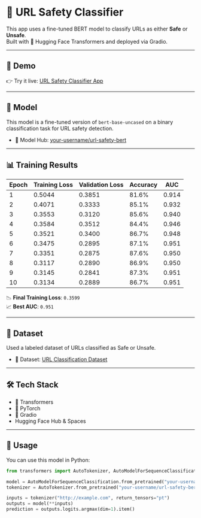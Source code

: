 # 🔐 URL Safety Classifier

This app uses a fine-tuned BERT model to classify URLs as either **Safe** or **Unsafe**.  
Built with 🤗 Hugging Face Transformers and deployed via Gradio.

---

## 🚀 Demo

👉 Try it live: [URL Safety Classifier App](https://huggingface.co/spaces/remomo/URLClassifier)

---

## 🧠 Model

This model is a fine-tuned version of `bert-base-uncased` on a binary classification task for URL safety detection.

- 🤗 Model Hub: [your-username/url-safety-bert](https://huggingface.co/remomo/URLClassifier)

---

## 📊 Training Results

| Epoch | Training Loss | Validation Loss | Accuracy | AUC    |
|-------|---------------|------------------|----------|--------|
| 1     | 0.5044        | 0.3851           | 81.6%    | 0.914  |
| 2     | 0.4071        | 0.3333           | 85.1%    | 0.932  |
| 3     | 0.3553        | 0.3120           | 85.6%    | 0.940  |
| 4     | 0.3584        | 0.3512           | 84.4%    | 0.946  |
| 5     | 0.3521        | 0.3400           | 86.7%    | 0.948  |
| 6     | 0.3475        | 0.2895           | 87.1%    | 0.951  |
| 7     | 0.3351        | 0.2875           | 87.6%    | 0.950  |
| 8     | 0.3117        | 0.2890           | 86.9%    | 0.950  |
| 9     | 0.3145        | 0.2841           | 87.3%    | 0.951  |
| 10    | 0.3134        | 0.2889           | 86.7%    | 0.951  |

📉 **Final Training Loss**: `0.3599`  
📈 **Best AUC**: `0.951`

---

## 📁 Dataset

Used a labeled dataset of URLs classified as Safe or Unsafe.

- 🔗 Dataset: [URL Classification Dataset](shawhin/phishing-site-classification)

---

## 🛠️ Tech Stack

- 🤗 Transformers
- 🐍 PyTorch
- 💬 Gradio
- Hugging Face Hub & Spaces

---

## 🧪 Usage

You can use this model in Python:

```python
from transformers import AutoTokenizer, AutoModelForSequenceClassification

model = AutoModelForSequenceClassification.from_pretrained("your-username/url-safety-bert")
tokenizer = AutoTokenizer.from_pretrained("your-username/url-safety-bert")

inputs = tokenizer("http://example.com", return_tensors="pt")
outputs = model(**inputs)
prediction = outputs.logits.argmax(dim=1).item()
